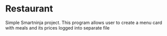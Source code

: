 # Restaurant
Simple Smartninja project. This program allows user to create a menu card with meals and its prices logged into separate file